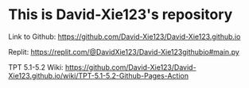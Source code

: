 # This is David-Xie123's repository

Link to Github: https://github.com/David-Xie123/David-Xie123.github.io

Replit: https://replit.com/@DavidXie123/David-Xie123githubio#main.py

TPT 5.1-5.2 Wiki: https://github.com/David-Xie123/David-Xie123.github.io/wiki/TPT-5.1-5.2-Github-Pages-Action
